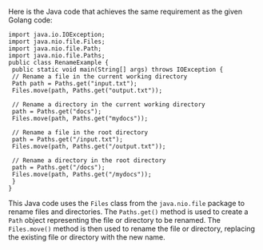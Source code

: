 Here is the Java code that achieves the same requirement as the given Golang code:
```
import java.io.IOException;
import java.nio.file.Files;
import java.nio.file.Path;
import java.nio.file.Paths;
public class RenameExample {
 public static void main(String[] args) throws IOException {
 // Rename a file in the current working directory
 Path path = Paths.get("input.txt");
 Files.move(path, Paths.get("output.txt"));
 
 // Rename a directory in the current working directory
 path = Paths.get("docs");
 Files.move(path, Paths.get("mydocs"));
 
 // Rename a file in the root directory
 path = Paths.get("/input.txt");
 Files.move(path, Paths.get("/output.txt"));
 
 // Rename a directory in the root directory
 path = Paths.get("/docs");
 Files.move(path, Paths.get("/mydocs"));
 }
}
```
This Java code uses the `Files` class from the `java.nio.file` package to rename files and directories. The `Paths.get()` method is used to create a `Path` object representing the file or directory to be renamed. The `Files.move()` method is then used to rename the file or directory, replacing the existing file or directory with the new name.

